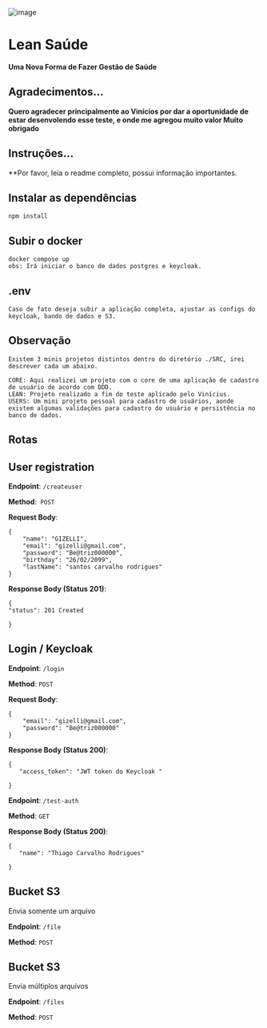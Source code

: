 ![image](https://github.com/thiagocarvalhorodrigues/leanSaude/assets/23345809/53ee0d43-364f-4e82-8921-34f062f452e8)

# Lean Saúde
**Uma Nova Forma de Fazer Gestão de Saúde**

## Agradecimentos...

**Quero agradecer principalmente ao Vinícios por dar a oportunidade de estar desenvolendo esse teste, e onde me agregou muito valor
Muito obrigado** 

## Instruções...

**Por favor, leia o readme completo, possui informação importantes.

## Instalar as dependências
```
npm install
```
## Subir o docker
```
docker compose up
obs: Irá iniciar o banco de dados postgres e keycloak.
```
## .env
```
Caso de fato deseja subir a aplicação completa, ajustar as configs do keycloak, bando de dados e S3.
```
##  Observação
```
Existem 3 minis projetos distintos dentro do diretório ./SRC, irei descrever cada um abaixo.

CORE: Aqui realizei um projeto com o core de uma aplicação de cadastro de usuário de acordo com DDD.
LEAN: Projeto realizado a fim do teste aplicado pelo Vinícius.
USERS: Um mini projeto pessoal para cadastro de usuários, aonde existem algumas validações para cadastro do usuário e persistência no banco de dados.
```

## Rotas

## User registration
**Endpoint**: ```/createuser```

**Method**:``` POST```

**Request Body**:

```
{
    "name": "GIZELLI",
    "email": "gizelli@gmail.com",
    "password": "Be@triz000000",
    "birthday": "26/02/2099",
    "lastName": "santos carvalho rodrigues"
}

```
**Response Body (Status 201)**:

```
{
"status": 201 Created

}

```

## Login / Keycloak
**Endpoint**: ```/login```

**Method**: ```POST```

**Request Body**:

```
{
    "email": "gizelli@gmail.com",
    "password": "Be@triz000000"
}
```

**Response Body (Status 200)**:

```
{
   "access_token": "JWT token do Keycloak "

}

```

**Endpoint**: ```/test-auth```

**Method**: ```GET```

**Response Body (Status 200)**:

```
{
   "name": "Thiago Carvalho Rodrigues"

}

```

## Bucket S3
Envia somente um arquivo

**Endpoint**: ```/file```

**Method**: ```POST```

## Bucket S3
Envia múltiplos arquivos

**Endpoint**: ```/files```

**Method**: ```POST```

